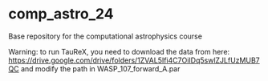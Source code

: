 # comp_astro_24

Base repository for the computational astrophysics course

Warning: to run TauReX, you need to download the data from here: https://drive.google.com/drive/folders/1ZVAL5Ifi4C7OiIDq5swlZJLfUzMUB7QC and modify the path in WASP_107_forward_A.par
